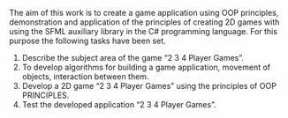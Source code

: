 The aim of this work is to create a game application using
OOP principles, demonstration and application of the principles of creating 2D games with
using the SFML auxiliary library in the C# programming language. For this purpose
the following tasks have been set.
  1. Describe the subject area of the game “2 3 4 Player Games”.
  2. To develop algorithms for building a game application, movement of objects,
interaction between them.
  3. Develop a 2D game “2 3 4 Player Games” using the principles of
OOP PRINCIPLES.
  4. Test the developed application “2 3 4 Player Games”.

